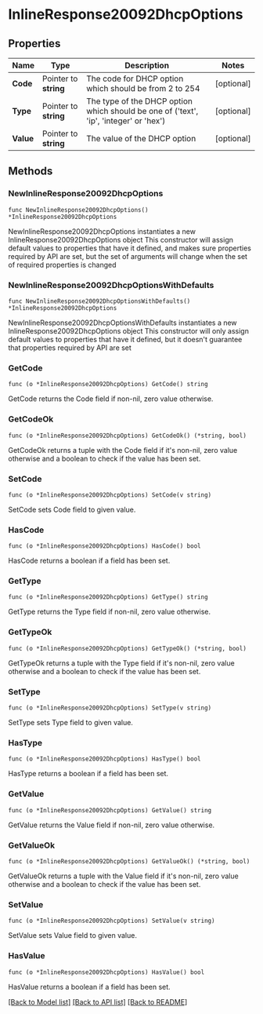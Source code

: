 # InlineResponse20092DhcpOptions

## Properties

Name | Type | Description | Notes
------------ | ------------- | ------------- | -------------
**Code** | Pointer to **string** | The code for DHCP option which should be from 2 to 254 | [optional] 
**Type** | Pointer to **string** | The type of the DHCP option which should be one of (&#39;text&#39;, &#39;ip&#39;, &#39;integer&#39; or &#39;hex&#39;) | [optional] 
**Value** | Pointer to **string** | The value of the DHCP option | [optional] 

## Methods

### NewInlineResponse20092DhcpOptions

`func NewInlineResponse20092DhcpOptions() *InlineResponse20092DhcpOptions`

NewInlineResponse20092DhcpOptions instantiates a new InlineResponse20092DhcpOptions object
This constructor will assign default values to properties that have it defined,
and makes sure properties required by API are set, but the set of arguments
will change when the set of required properties is changed

### NewInlineResponse20092DhcpOptionsWithDefaults

`func NewInlineResponse20092DhcpOptionsWithDefaults() *InlineResponse20092DhcpOptions`

NewInlineResponse20092DhcpOptionsWithDefaults instantiates a new InlineResponse20092DhcpOptions object
This constructor will only assign default values to properties that have it defined,
but it doesn't guarantee that properties required by API are set

### GetCode

`func (o *InlineResponse20092DhcpOptions) GetCode() string`

GetCode returns the Code field if non-nil, zero value otherwise.

### GetCodeOk

`func (o *InlineResponse20092DhcpOptions) GetCodeOk() (*string, bool)`

GetCodeOk returns a tuple with the Code field if it's non-nil, zero value otherwise
and a boolean to check if the value has been set.

### SetCode

`func (o *InlineResponse20092DhcpOptions) SetCode(v string)`

SetCode sets Code field to given value.

### HasCode

`func (o *InlineResponse20092DhcpOptions) HasCode() bool`

HasCode returns a boolean if a field has been set.

### GetType

`func (o *InlineResponse20092DhcpOptions) GetType() string`

GetType returns the Type field if non-nil, zero value otherwise.

### GetTypeOk

`func (o *InlineResponse20092DhcpOptions) GetTypeOk() (*string, bool)`

GetTypeOk returns a tuple with the Type field if it's non-nil, zero value otherwise
and a boolean to check if the value has been set.

### SetType

`func (o *InlineResponse20092DhcpOptions) SetType(v string)`

SetType sets Type field to given value.

### HasType

`func (o *InlineResponse20092DhcpOptions) HasType() bool`

HasType returns a boolean if a field has been set.

### GetValue

`func (o *InlineResponse20092DhcpOptions) GetValue() string`

GetValue returns the Value field if non-nil, zero value otherwise.

### GetValueOk

`func (o *InlineResponse20092DhcpOptions) GetValueOk() (*string, bool)`

GetValueOk returns a tuple with the Value field if it's non-nil, zero value otherwise
and a boolean to check if the value has been set.

### SetValue

`func (o *InlineResponse20092DhcpOptions) SetValue(v string)`

SetValue sets Value field to given value.

### HasValue

`func (o *InlineResponse20092DhcpOptions) HasValue() bool`

HasValue returns a boolean if a field has been set.


[[Back to Model list]](../README.md#documentation-for-models) [[Back to API list]](../README.md#documentation-for-api-endpoints) [[Back to README]](../README.md)


